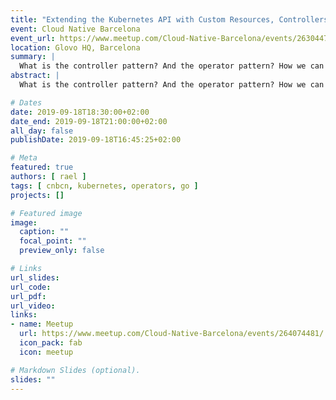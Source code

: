 ```yaml
---
title: "Extending the Kubernetes API with Custom Resources, Controllers and Operators"
event: Cloud Native Barcelona
event_url: https://www.meetup.com/Cloud-Native-Barcelona/events/263044713/
location: Glovo HQ, Barcelona
summary: |
  What is the controller pattern? And the operator pattern? How we can use custom controllers to extend the Kubernetes API? How we can build our own custom resources, controllers and operators?
abstract: |
  What is the controller pattern? And the operator pattern? How we can use custom controllers to extend the Kubernetes API? How we can build our own custom resources, controllers and operators?

# Dates
date: 2019-09-18T18:30:00+02:00
date_end: 2019-09-18T21:00:00+02:00
all_day: false
publishDate: 2019-09-18T16:45:25+02:00

# Meta
featured: true
authors: [ rael ]
tags: [ cnbcn, kubernetes, operators, go ]
projects: []

# Featured image
image:
  caption: "" 
  focal_point: ""
  preview_only: false

# Links
url_slides:
url_code:
url_pdf:
url_video:
links:
- name: Meetup
  url: https://www.meetup.com/Cloud-Native-Barcelona/events/264074481/
  icon_pack: fab
  icon: meetup

# Markdown Slides (optional).
slides: ""
---
```

